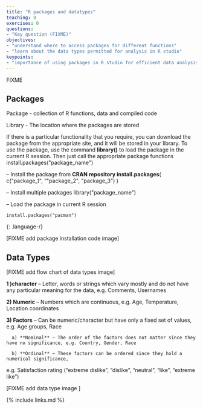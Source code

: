 ```yaml
---
title: "R packages and datatypes"
teaching: 0
exercises: 0
questions:
- "Key question (FIXME)"
objectives:
- "understand where to access packages for different functions"
- "learn about the data types permitted for analysis in R studio"
keypoints:
- "importance of using packages in R studio for efficient data analysis"
---
```

FIXME

## **Packages**

Package - collection of R functions, data and compiled code

Library - The location where the packages are stored

If there is a particular functionality that you require, you can download the package from the appropriate site,
and it will be stored in your library. To use the package, use the command **library()**
to load the package in the current R session. Then just call the appropriate package functions install.packages("package_name") 

– Install the package from **CRAN repository install.packages**( c("package_1", “"package_2", "package_3") )

 – Install multiple packages library("package_name") 
 
– Load the package in current R session

~~~
install.packages("pacman")

~~~
{: .language-r}


[FIXME add package installation code image]

## **Data Types**

[FIXME add flow chart of data types image]

**1 )character** – Letter, words or strings which vary mostly and do not have any particular meaning for the data, e.g. Comments, Usernames

**2) Numeric** – Numbers which are continuous, e.g. Age, Temperature, Location coordinates

**3) Factors** – Can be numeric/character but have only a fixed set of values, e.g. Age groups, Race

      a) **Nominal** – The order of the factors does not matter since they have no significance, e.g. Country, Gender, Race

      b) **Ordinal** – These factors can be ordered since they hold a numerical significance, 
e.g. Satisfaction rating (“extreme dislike”, “dislike”, “neutral”, “like”, “extreme like”)

[FIXME add data type image ]



{% include links.md %}

